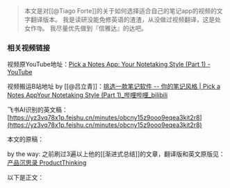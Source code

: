 

>本文是对[[@Tiago Forte]]的关于如何选择适合自己的笔记app的视频的文字翻译版本。
我是读研没能免修英语的渣渣，从没做过视频翻译，这是处女作♍。
我尽量优先做到『信雅达』的达吧。

### 相关视频链接

视频原YouTube地址：[Pick a Notes App: Your Notetaking Style (Part 1) - YouTube](https://www.youtube.com/watch?v=f3dDVtJ2sec)

视频搬运B站地址 by [[@吕立青]]：[挑选一款笔记软件 -- 你的笔记风格 | Pick a Notes AppYour Notetaking Style (Part 1)_哔哩哔哩_bilibili](https://www.bilibili.com/video/BV14U4y1m7HL?spm_id_from=444.42.list.card_archive.click)

飞书AI识别的英文稿：[https://yz3vq78x1p.feishu.cn/minutes/obcny15z9ooo9eqea3kit2r8](https://yz3vq78x1p.feishu.cn/minutes/obcny15z9ooo9eqea3kit2r8)

本文的原稿：

by the way: 之前刷过3遍以上他的[[渐进式总结]]的文章，翻译版和英文原版见：[产品沉思录 ProductThinking](https://index.pmthinking.com/3a8c5d77b5be42c58719d174bfbfa935)

以下是正文：

##
